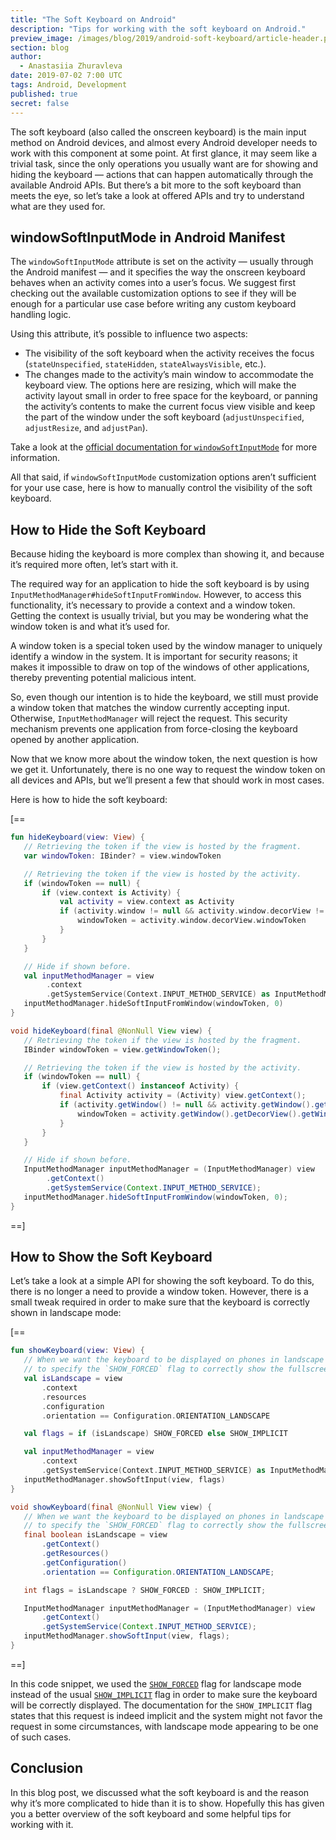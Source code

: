 ```yaml
---
title: "The Soft Keyboard on Android"
description: "Tips for working with the soft keyboard on Android."
preview_image: /images/blog/2019/android-soft-keyboard/article-header.png
section: blog
author:
  - Anastasiia Zhuravleva
date: 2019-07-02 7:00 UTC
tags: Android, Development
published: true
secret: false
---
```


The soft keyboard (also called the onscreen keyboard) is the main input method on Android devices, and almost every Android developer needs to work with this component at some point. At first glance, it may seem like a trivial task, since the only operations you usually want are for showing and hiding the keyboard — actions that can happen automatically through the available Android APIs. But there’s a bit more to the soft keyboard than meets the eye, so let’s take a look at offered APIs and try to understand what are they used for.

## windowSoftInputMode in Android Manifest

The `windowSoftInputMode` attribute is set on the activity — usually through the Android manifest — and it specifies the way the onscreen keyboard behaves when an activity comes into a user’s focus. We suggest first checking out the available customization options to see if they will be enough for a particular use case before writing any custom keyboard handling logic.

Using this attribute, it’s possible to influence two aspects:

- The visibility of the soft keyboard when the activity receives the focus (`stateUnspecified`, `stateHidden`, `stateAlwaysVisible`, etc.).
- The changes made to the activity’s main window to accommodate the keyboard view. The options here are resizing, which will make the activity layout small in order to free space for the keyboard, or panning the activity’s contents to make the current focus view visible and keep the part of the window under the soft keyboard (`adjustUnspecified`, `adjustResize`, and `adjustPan`).

Take a look at the [official documentation for `windowSoftInputMode`][] for more information.

All that said, if `windowSoftInputMode` customization options aren’t sufficient for your use case, here is how to manually control the visibility of the soft keyboard.

## How to Hide the Soft Keyboard

Because hiding the keyboard is more complex than showing it, and because it’s required more often, let’s start with it.

The required way for an application to hide the soft keyboard is by using `InputMethodManager#hideSoftInputFromWindow`. However, to access this functionality, it’s necessary to provide a context and a window token. Getting the context is usually trivial, but you may be wondering what the window token is and what it’s used for.

A window token is a special token used by the window manager to uniquely identify a window in the system. It is important for security reasons; it makes it impossible to draw on top of the windows of other applications, thereby preventing potential malicious intent.

So, even though our intention is to hide the keyboard, we still must provide a window token that matches the window currently accepting input. Otherwise, `InputMethodManager` will reject the request. This security mechanism prevents one application from force-closing the keyboard opened by another application.

Now that we know more about the window token, the next question is how we get it. Unfortunately, there is no one way to request the window token on all devices and APIs, but we’ll present a few that should work in most cases.

Here is how to hide the soft keyboard:

[==

```kotlin
fun hideKeyboard(view: View) {
   // Retrieving the token if the view is hosted by the fragment.
   var windowToken: IBinder? = view.windowToken

   // Retrieving the token if the view is hosted by the activity.
   if (windowToken == null) {
       if (view.context is Activity) {
           val activity = view.context as Activity
           if (activity.window != null && activity.window.decorView != null) {
               windowToken = activity.window.decorView.windowToken
           }
       }
   }

   // Hide if shown before.
   val inputMethodManager = view
        .context
        .getSystemService(Context.INPUT_METHOD_SERVICE) as InputMethodManager
   inputMethodManager.hideSoftInputFromWindow(windowToken, 0)
}
```

```java
void hideKeyboard(final @NonNull View view) {
   // Retrieving the token if the view is hosted by the fragment.
   IBinder windowToken = view.getWindowToken();

   // Retrieving the token if the view is hosted by the activity.
   if (windowToken == null) {
       if (view.getContext() instanceof Activity) {
           final Activity activity = (Activity) view.getContext();
           if (activity.getWindow() != null && activity.getWindow().getDecorView() != null) {
               windowToken = activity.getWindow().getDecorView().getWindowToken();
           }
       }
   }

   // Hide if shown before.
   InputMethodManager inputMethodManager = (InputMethodManager) view
        .getContext()
        .getSystemService(Context.INPUT_METHOD_SERVICE);
   inputMethodManager.hideSoftInputFromWindow(windowToken, 0);
}
```

==]

## How to Show the Soft Keyboard

Let’s take a look at a simple API for showing the soft keyboard. To do this, there is no longer a need to provide a window token. However, there is a small tweak required in order to make sure that the keyboard is correctly shown in landscape mode:

[==

```kotlin
fun showKeyboard(view: View) {
   // When we want the keyboard to be displayed on phones in landscape mode, we need
   // to specify the `SHOW_FORCED` flag to correctly show the fullscreen keyboard.
   val isLandscape = view
       .context
       .resources
       .configuration
       .orientation == Configuration.ORIENTATION_LANDSCAPE

   val flags = if (isLandscape) SHOW_FORCED else SHOW_IMPLICIT

   val inputMethodManager = view
       .context
       .getSystemService(Context.INPUT_METHOD_SERVICE) as InputMethodManager
   inputMethodManager.showSoftInput(view, flags)
}
```

```java
void showKeyboard(final @NonNull View view) {
   // When we want the keyboard to be displayed on phones in landscape mode, we need
   // to specify the `SHOW_FORCED` flag to correctly show the fullscreen keyboard.
   final boolean isLandscape = view
       .getContext()
       .getResources()
       .getConfiguration()
       .orientation == Configuration.ORIENTATION_LANDSCAPE;

   int flags = isLandscape ? SHOW_FORCED : SHOW_IMPLICIT;

   InputMethodManager inputMethodManager = (InputMethodManager) view
       .getContext()
       .getSystemService(Context.INPUT_METHOD_SERVICE);
   inputMethodManager.showSoftInput(view, flags);
}
```

==]

In this code snippet, we used the [`SHOW_FORCED`][] flag for landscape mode instead of the usual [`SHOW_IMPLICIT`][] flag in order to make sure the keyboard will be correctly displayed. The documentation for the `SHOW_IMPLICIT` flag states that this request is indeed implicit and the system might not favor the request in some circumstances, with landscape mode appearing to be one of such cases.

## Conclusion

In this blog post, we discussed what the soft keyboard is and the reason why it’s more complicated to hide than it is to show. Hopefully this has given you a better overview of the soft keyboard and some helpful tips for working with it.

[official documentation for `windowsoftinputmode`]: https://developer.android.com/guide/topics/manifest/activity-element.html#wsoft
[`show_forced`]: https://developer.android.com/reference/android/view/inputmethod/InputMethodManager.html#SHOW_FORCED
[`show_implicit`]: https://developer.android.com/reference/android/view/inputmethod/InputMethodManager.html#SHOW_IMPLICIT
